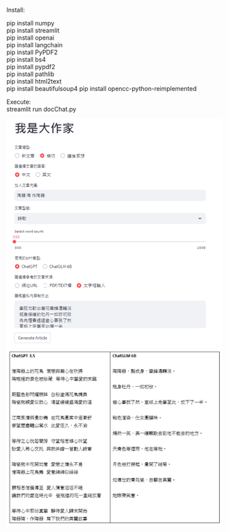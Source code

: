 Install:

pip install numpy  
pip install streamlit  
pip install openai  
pip install langchain  
pip install PyPDF2  
pip install bs4  
pip install pypdf2  
pip install pathlib  
pip install html2text  
pip install beautifulsoup4
pip install opencc-python-reimplemented

Execute:  
streamlit run docChat.py

![image](https://github.com/ch-tseng/GPT_Applications/blob/main/article_generator/demo2.png?raw=true)
![image](https://github.com/ch-tseng/GPT_Applications/blob/main/article_generator/demo.png?raw=true)
